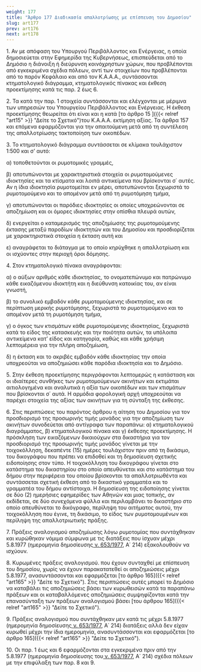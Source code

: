 ```yaml
---
weight: 177
title: "Άρθρο 177 Διαδικασία απαλλοτρίωσης με επίσπευση του Δημοσίου"
slug: art177
prev: art176
next: art178
---
```


1\. Αν με απόφαση του Υπουργού Περιβάλλοντος και Ενέργειας, η οποία δημοσιεύεται στην Εφημερίδα της Κυβερνήσεως, επισπεύδεται από το Δημόσιο η διάνοιξη ή διεύρυνση κοινόχρηστων χώρων, που προβλέπονται από εγκεκριμένα σχέδια πόλεων, αντί των στοιχείων που προβλέπονται από το παρόν Κεφάλαιο και από τον Κ.Α.Α.Α., συντάσσονται κτηματολογικό διάγραμμα, κτηματολογικός πίνακας και έκθεση προεκτίμησης κατά τις παρ. 2 έως 6.

2\. Τα κατά την παρ. 1 στοιχεία συντάσσονται και ελέγχονται με μέριμνα των υπηρεσιών του Υπουργείου Περιβάλλοντος και Ενέργειας. Η έκθεση προεκτίμησης θεωρείται ότι είναι και η κατά [το άρθρο 15 ]({{< relref "art15" >}} "Δείτε το Σχετικό")του Κ.Α.Α.Α. εκτίμηση αξίας. Τα άρθρα 157 και επόμενα εφαρμόζονται για την απαιτούμενη μετά από τη συντέλεση της απαλλοτρίωσης τακτοποίηση των οικοπέδων.

3\. Το κτηματολογικό διάγραμμα συντάσσεται σε κλίμακα τουλάχιστον 1:500 και σ’ αυτό:

α) τοποθετούνται οι ρυμοτομικές γραμμές,

β) αποτυπώνονται με χαρακτηριστικά στοιχεία οι ρυμοτομούμενες ιδιοκτησίες και τα κτίσματα και λοιπά αντικείμενα που βρίσκονται σ΄ αυτές. Αν η ίδια ιδιοκτησία ρυμοτομείται εν μέρει, αποτυπώνονται ξεχωριστά το ρυμοτομούμενο και το απομένον μετά από τη ρυμοτόμηση τμήμα,

γ) αποτυπώνονται οι παρόδιες ιδιοκτησίες οι οποίες υποχρεώνονται σε αποζημίωση και οι όμορες ιδιοκτησίες στην οπίσθια πλευρά αυτών,

δ) ενεργείται ο καταμερισμός της αποζημίωσης της ρυμοτομούμενης έκτασης μεταξύ παροδίων ιδιοκτητών και του Δημοσίου και προσδιορίζεται με χαρακτηριστικά στοιχεία η έκταση αυτή και

ε) αναγράφεται το διάταγμα με το οποίο κηρύχθηκε η απαλλοτρίωση και οι ισχύοντες στην περιοχή όροι δόμησης.

4\. Στον κτηματολογικό πίνακα αναγράφονται:

α) ο αύξων αριθμός κάθε ιδιοκτησίας, το ονοματεπώνυμο και πατρώνυμο κάθε εικαζόμενου ιδιοκτήτη και η διεύθυνση κατοικίας του, αν είναι γνωστή,

β) το συνολικό εμβαδόν κάθε ρυμοτομούμενης ιδιοκτησίας, και σε περίπτωση μερικής ρυμοτόμησης, ξεχωριστά το ρυμοτομούμενο και το απομένον μετά τη ρυμοτόμηση τμήμα,

γ) ο όγκος των κτισμάτων κάθε ρυμοτομούμενης ιδιοκτησίας, ξεχωριστά κατά το είδος της κατασκευής και την ποιότητα αυτών, τα υπόλοιπα αντικείμενα κατ’ είδος και κατηγορία, καθώς και κάθε χρήσιμη λεπτομέρεια για την πλήρη αποζημίωση,

δ) η έκταση και το ακριβές εμβαδόν κάθε ιδιοκτησίας την οποία υποχρεούται να αποζημιώσει κάθε παρόδια ιδιοκτησία και το Δημόσιο.

5\. Στην έκθεση προεκτίμησης περιγράφονται λεπτομερώς η κατάσταση και οι ιδιαίτερες συνθήκες των ρυμοτομούμενων ακινήτων και εκτιμάται αιτιολογημένα και αναλυτικά η αξία των οικοπέδων και των κτισμάτων που βρίσκονται σ΄ αυτά. Η αρμόδια φορολογική αρχή υποχρεούται να παρέχει στοιχεία της αξίας των ακινήτων για τη σύνταξη της έκθεσης.

6\. Στις περιπτώσεις του παρόντος άρθρου η αίτηση του Δημοσίου για τον προσδιορισμό της προσωρινής τιμής μονάδος για την αποζημίωση των ακινήτων συνοδεύεται από αντίγραφα των παραπάνω: α) κτηματολογικού διαγράμματος, β) κτηματολογικού πίνακα και γ) έκθεσης προεκτίμησης. Η πρόσκληση των εικαζόμενων δικαιούχων στα δικαστήρια για τον προσδιορισμό της προσωρινής τιμής μονάδος γίνεται με την τοιχοκόλληση, δεκαπέντε (15) ημέρες τουλάχιστον πριν από τη δικάσιμο, του δικογράφου που πρέπει να επιδοθεί και τη δημοσίευση σχετικής ειδοποίησης στον τύπο. Η τοιχοκόλληση του δικογράφου γίνεται στο κατάστημα του δικαστηρίου στο οποίο απευθύνεται και στο κατάστημα του δήμου στην περιφέρεια του οποίου βρίσκονται τα απαλλοτριωθέντα και συντάσσεται σχετική έκθεση από το δικαστικό γραμματέα και το γραμματέα του δήμου αντίστοιχα. Η δημοσίευση της ειδοποίησης γίνεται σε δύο (2) ημερήσιες εφημερίδες των Αθηνών και μιας τοπικής, αν εκδίδεται, σε δύο συνεχόμενα φύλλα και περιλαμβάνει το δικαστήριο στο οποίο απευθύνεται το δικόγραφο, περίληψη του αιτήματος αυτού, την τοιχοκόλληση που έγινε, τη δικάσιμο, το είδος των ρυμοτομουμένων και περίληψη της απαλλοτριωτικής πράξης.

7\. Πράξεις αναλογισμού αποζημίωσης λόγω ρυμοτομίας που συντάχθηκαν και κυρώθηκαν νόμιμα σύμφωνα με τις διατάξεις που ίσχυαν μέχρι 5.8.1977 (ημερομηνία δημοσίευσης<a href="https://ia37rg02wpsa01.blob.core.windows.net/fek/01/1977/19770100213.pdf" title="Δείτε το Σχετικό"> ν. 653/1977</a>, Α΄ 214) εξακολουθούν να ισχύουν.

8\. Κυρωμένες πράξεις αναλογισμού. που έχουν συνταχθεί με επίσπευση του δημοσίου, χωρίς να έχουν παρακατατεθεί οι αποζημιώσεις μέχρι 5.8.1977, ανασυντάσσονται και εφαρμόζεται [το άρθρο 165]({{< relref "art165" >}} "Δείτε το Σχετικό"). Στις περιπτώσεις αυτές μπορεί το Δημόσιο να καταβάλει τις αποζημιώσεις βάσει των κυρωθεισών κατά τα παραπάνω πράξεων και οι καταβαλλόμενες αποζημιώσεις συμψηφίζονται κατά την επανασύνταξη των πράξεων αναλογισμού βάσει [του άρθρου 165]({{< relref "art165" >}} "Δείτε το Σχετικό").

9\. Πράξεις αναλογισμού που συντάχθηκαν μεν κατά τις μέχρι 5.8.1977 (ημερομηνία δημοσίευσης<a href="https://ia37rg02wpsa01.blob.core.windows.net/fek/01/1977/19770100213.pdf" title="Δείτε το Σχετικό"> ν. 653/1977</a>, Α΄ 214) διατάξεις αλλά δεν είχαν κυρωθεί μέχρι την ίδια ημερομηνία, ανασυντάσσονται και εφαρμόζεται [το άρθρο 165]({{< relref "art165" >}} "Δείτε το Σχετικό").

10\. Οι παρ. 1 έως και 6 εφαρμόζονται στα εγκεκριμένα πριν από την 5.8.1977 (ημερομηνία δημοσίευσης του<a href="https://ia37rg02wpsa01.blob.core.windows.net/fek/01/1977/19770100213.pdf" title="Δείτε το Σχετικό"> ν. 653/1977</a>, Α΄ 214) σχέδια πόλεων με την επιφύλαξη των παρ. 8 και 9.


